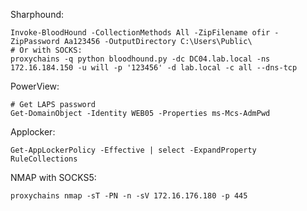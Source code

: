 Sharphound:
```
Invoke-BloodHound -CollectionMethods All -ZipFilename ofir -ZipPassword Aa123456 -OutputDirectory C:\Users\Public\
# Or with SOCKS:
proxychains -q python bloodhound.py -dc DC04.lab.local -ns 172.16.184.150 -u will -p '123456' -d lab.local -c all --dns-tcp
```

PowerView:
```
# Get LAPS password
Get-DomainObject -Identity WEB05 -Properties ms-Mcs-AdmPwd
```

Applocker:
```
Get-AppLockerPolicy -Effective | select -ExpandProperty RuleCollections
```

NMAP with SOCKS5:
```
proxychains nmap -sT -PN -n -sV 172.16.176.180 -p 445
```
